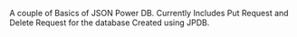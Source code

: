
A couple of Basics of JSON Power DB.
Currently Includes Put Request and Delete Request for the database Created using JPDB.
